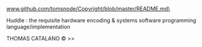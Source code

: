 www.github.com/tomsnode/Copyright/blob/master/README.md\


Huddle : the requisite hardware encoding & systems software programming language/implementation


   THOMAS CATALANO © >>
